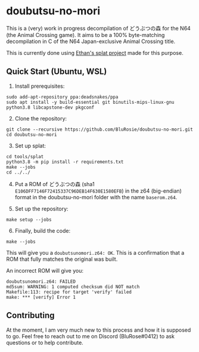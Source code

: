 # doubutsu-no-mori
This is a (very) work in progress decompilation of どうぶつの森 for the N64 (the Animal Crossing game).  It aims to be a 100% byte-matching decompilation in C of the N64 Japan-exclusive Animal Crossing title.
 
This is currently done using [Ethan's splat project](https://github.com/ethteck/splat) made for this purpose.
 
## Quick Start (Ubuntu, WSL)
1. Install prerequisites:

```
sudo add-apt-repository ppa:deadsnakes/ppa
sudo apt install -y build-essential git binutils-mips-linux-gnu python3.8 libcapstone-dev pkgconf
```

2. Clone the repository:

```
git clone --recursive https://github.com/BluRosie/doubutsu-no-mori.git
cd doubutsu-no-mori
```

3. Set up splat:

```
cd tools/splat
python3.8 -m pip install -r requirements.txt
make --jobs
cd ../../
```

4. Put a ROM of どうぶつの森 (sha1 `E106DFF7146F72415337C96DEB14F630E1580EFB`) in the z64 (big-endian) format in the doubutsu-no-mori folder with the name `baserom.z64`.

5. Set up the repository:

```make setup --jobs```

6. Finally, build the code:

```make --jobs```

This will give you a `doubutsunomori.z64: OK`.  This is a confirmation that a ROM that fully matches the original was built.

An incorrect ROM will give you:

```
doubutsunomori.z64: FAILED
md5sum: WARNING: 1 computed checksum did NOT match
Makefile:113: recipe for target 'verify' failed
make: *** [verify] Error 1
```

## Contributing
At the moment, I am very much new to this process and how it is supposed to go.  Feel free to reach out to me on Discord (BluRose#0412) to ask questions or to help contribute.
